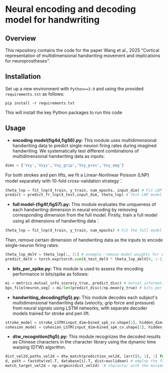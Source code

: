 # Neural encoding and decoding model for handwriting
## Overview
This repository contains the code for the paper Wang et al., 2025 "Cortical representation of multidimensional handwriting movement and implications for neuroprostheses".

## Installation
Set up a new environment with `Python==3.9` and using the provided `requirements.txt` as follows:
```
pip install -r requirements.txt
```
This will install the key Python packages to run this code

## Usage
* **encoding model(fig4d,figS6).py:**
This module uses multidimensional handwriting data to predict single-neuron firing rates during imagined handwriting. We systematically test different combinations of multidimensional handwriting data as inputs:
```Python
dims = ['Vxy','Vxyz','Vxy_grip','Vxy_pres','Vxy_emg']
```
For both strokes and pen lifts, we fit a Linear-Nonlinear Poisson (LNP) model separately with 10-fold cross-validation strategy：
```Python
theta_lnp = fit_lnp(X_train, y_train, num_epochs, input_dim) # Fit LNP model
predict = predict_fr_lnp(X_test,input_dim, theta_lnp) # Test LNP model
```
* **full model-(fig4f,figS7).py:**
This module evaluates the uniqueness of each handwriting dimension in neural encoding by removing corresponding dimension from the full model. Firstly, train a full model using all dimensions of handwriting data：
```Python
theta_lnp = fit_lnp(X_train, y_train, num_epochs) # Fit the full model
```
Then, remove certain dimension of handwriting data as the inputs to encode single-neuron firing rates:
```Python
theta_lnp_delV = theta_lnp[:, 3:] # example：remove model weights for velocity
predict_delV = torch.exp(torch.sum(X_test_delV * theta_lnp_delV[0, :-1], dim=1) + theta_lnp_delV[0, -1]) # example：predict reults after removing handwriting velocity from the input
```
* **bits_per_spike.py:**
This module is used to assess the encoding performance in bits/spike as follows:
```Python
mi = metrics.mutual_info_score(y_true, predict_disc) # mutual information
bps_file[neuron,seg] = mi/len(predict_disc)/np.mean(y_true) # bits per spike
```
* **handwriting_decoding(fig5).py:**
This module decodes each subject's multidimensional handwriting data (velocity, grip force and pressure) from neural signals using LSTM networks, with separate decoder models trained for stroke and pen lift.
```Python
stroke_model = stroke_LSTM(input_dim=bined_spk_cv.shape[1], hidden_dim=16, num_layers=1, output_dim=4).to('cuda')
cohesion_model = cohesion_LSTM(input_dim=bined_spk_cv.shape[1], hidden_dim=32, num_layers=1, output_dim=4).to('cuda')
```
* **dtw_recognition(fig5).py:**
This module recognizes the decoded results as Chinese characters in the character library using the dynamic time warping (DTW) algorithm.
```Python
dist_vel2d,paths_vel2d = dtw_match(prediction_vel2d, [arr[[0, 1], :] for arr in interp_library]) # example: using decoded velocity of each character to recognize.
d, path = fastdtw(vel.T, database[i].T, dist=euclidean) # employ the fastdtw algorithm to compute the warping path between decoded results and all character templates in the character library.
match_target_vel2d = np.argmin(dist_vel2d)  # character with the minimum distance is the recognition result.
```


